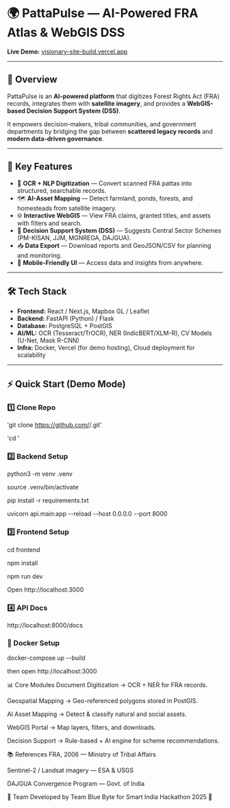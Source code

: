 # 🌍 PattaPulse — AI-Powered FRA Atlas & WebGIS DSS

**Live Demo:** [visionary-site-build.vercel.app](https://visionary-site-build.vercel.app/)

---

## 📖 Overview
PattaPulse is an **AI-powered platform** that digitizes Forest Rights Act (FRA) records, integrates them with **satellite imagery**, and provides a **WebGIS-based Decision Support System (DSS)**.  

It empowers decision-makers, tribal communities, and government departments by bridging the gap between **scattered legacy records** and **modern data-driven governance**.

---

## 🚀 Key Features
- 📑 **OCR + NLP Digitization** — Convert scanned FRA pattas into structured, searchable records.  
- 🗺️ **AI-Asset Mapping** — Detect farmland, ponds, forests, and homesteads from satellite imagery.  
- 🌐 **Interactive WebGIS** — View FRA claims, granted titles, and assets with filters and search.  
- 🧠 **Decision Support System (DSS)** — Suggests Central Sector Schemes (PM-KISAN, JJM, MGNREGA, DAJGUA).  
- 📥 **Data Export** — Download reports and GeoJSON/CSV for planning and monitoring.  
- 📱 **Mobile-Friendly UI** — Access data and insights from anywhere.  

---

## 🛠️ Tech Stack
- **Frontend:** React / Next.js, Mapbox GL / Leaflet  
- **Backend:** FastAPI (Python) / Flask  
- **Database:** PostgreSQL + PostGIS  
- **AI/ML:** OCR (Tesseract/TrOCR), NER (IndicBERT/XLM-R), CV Models (U-Net, Mask R-CNN)  
- **Infra:** Docker, Vercel (for demo hosting), Cloud deployment for scalability  

---

## ⚡ Quick Start (Demo Mode)

### 1️⃣ Clone Repo
'git clone https://github.com/<your-org>/<repo>.git'

'cd <repo>'

### 2️⃣ Backend Setup
python3 -m venv .venv

source .venv/bin/activate

pip install -r requirements.txt

uvicorn api.main:app --reload --host 0.0.0.0 --port 8000

### 3️⃣ Frontend Setup
cd frontend

npm install

npm run dev

Open http://localhost:3000

### 4️⃣ API Docs
http://localhost:8000/docs

### 🐳 Docker Setup
docker-compose up --build

then open http://localhost:3000

📊 Core Modules
Document Digitization → OCR + NER for FRA records.

Geospatial Mapping → Geo-referenced polygons stored in PostGIS.

AI Asset Mapping → Detect & classify natural and social assets.

WebGIS Portal → Map layers, filters, and downloads.

Decision Support → Rule-based + AI engine for scheme recommendations.


📚 References
FRA, 2006 — Ministry of Tribal Affairs

Sentinel-2 / Landsat imagery — ESA & USGS

DAJGUA Convergence Program — Govt. of India


👥 Team
Developed by Team Blue Byte for Smart India Hackathon 2025 🚀
